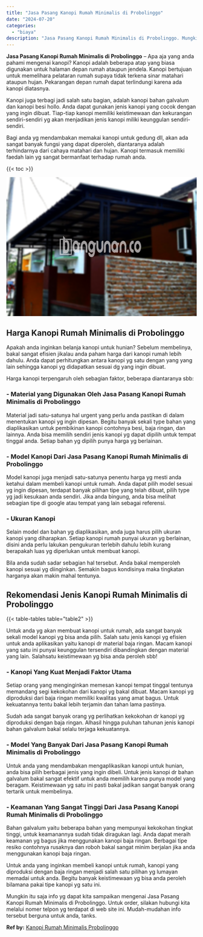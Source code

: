 ```yaml
---
title: "Jasa Pasang Kanopi Rumah Minimalis di Probolinggo"
date: "2024-07-20"
categories: 
  - "biaya"
description: "Jasa Pasang Kanopi Rumah Minimalis di Probolinggo. Mungkin itu saja info yg dapat kita sampaikan mengenai Jasa Pasang Kanopi Rumah Minimalis di Probolinggo...."
---
```


**Jasa Pasang Kanopi Rumah Minimalis di Probolinggo** – Apa aja yang anda pahami mengenai kanopi? Kanopi adalah beberapa atap yang biasa digunakan untuk halaman depan rumah ataupun jendela. Kanopi bertujuan untuk memelihara pelataran rumah supaya tidak terkena sinar matahari ataupun hujan. Pekarangan depan rumah dapat terlindungi karena ada kanopi diatasnya.

Kanopi juga terbagi jadi salah satu bagian, adalah kanopi bahan galvalum dan kanopi besi hollo. Anda dapat gunakan jenis kanopi yang cocok dengan yang ingin dibuat. Tiap-tiap kanopi memiliki keistimewaan dan kekurangan sendiri-sendiri yg akan menjadikan jenis kanopi miliki keunggulan sendiri-sendiri.

Bagi anda yg mendambakan memakai kanopi untuk gedung dll, akan ada sangat banyak fungsi yang dapat diperoleh, diantaranya adalah terhindarnya dari cahaya matahari dan hujan. Kanopi termasuk memiliki faedah lain yg sangat bermanfaat terhadap rumah anda.

{{< toc >}}

![Jasa Pasang Kanopi Rumah Minimalis di Probolinggo](/images/harga-kanopi-minimalis-63.png)

## Harga Kanopi Rumah Minimalis di Probolinggo

Apakah anda inginkan belanja kanopi untuk hunian? Sebelum membelinya, bakal sangat efisien jikalau anda paham harga dari kanopi rumah lebih dahulu. Anda dapat perhitungkan antara kanopi yg satu dengan yang yang lain sehingga kanopi yg didapatkan sesuai dg yang ingin dibuat.

Harga kanopi terpengaruh oleh sebagian faktor, beberapa diantaranya sbb:

### \- Material yang Digunakan Oleh Jasa Pasang Kanopi Rumah Minimalis di Probolinggo

Material jadi satu-satunya hal urgent yang perlu anda pastikan di dalam menentukan kanopi yg ingin dipesan. Begitu banyak sekali type bahan yang diaplikasikan untuk pembikinan kanopi contohnya besi, baja ringan, dan lainnya. Anda bisa memilih sendiri jenis kanopi yg dapat dipilih untuk tempat tinggal anda. Setiap bahan yg dipilih punya harga yg berlainan.

### \- Model Kanopi Dari Jasa Pasang Kanopi Rumah Minimalis di Probolinggo

Model kanopi juga menjadi satu-satunya penentu harga yg mesti anda ketahui dalam membeli kanopi untuk rumah. Anda dapat pilih model sesuai yg ingin dipesan, terdapat banyak pilihan tipe yang telah dibuat, pilih type yg jadi kesukaan anda sendiri. Jika anda bingung, anda bisa melihat sebagian tipe di google atau tempat yang lain sebagai referensi.

### \- Ukuran Kanopi

Selain model dan bahan yg diaplikasikan, anda juga harus pilih ukuran kanopi yang diharapkan. Setiap kanopi rumah punyai ukuran yg berlainan, disini anda perlu lakukan pengukuran terlebih dahulu lebih kurang berapakah luas yg diperlukan untuk membuat kanopi.

Bila anda sudah sadar sebagian hal tersebut. Anda bakal memperoleh kanopi sesuai yg diinginkan. Semakin bagus kondisinya maka tingkatan harganya akan makin mahal tentunya.

## Rekomendasi Jenis Kanopi Rumah Minimalis di Probolinggo

{{< table-tables table="table2" >}}

Untuk anda yg akan membuat kanopi untuk rumah, ada sangat banyak sekali model kanopi yg bisa anda pilih. Salah satu jenis kanopi yg efisien untuk anda aplikasikan yaitu kanopi dr material baja ringan. Macam kanopi yang satu ini punyai keunggulan tersendiri dibandingkan dengan material yang lain. Salahsatu keistimewaan yg bisa anda peroleh sbb!

### \- Kanopi Yang Kuat Menjadi Faktor Utama

Setiap orang yang menginginkan memesan kanopi tempat tinggal tentunya memandang segi kekokohan dari kanopi yg bakal dibuat. Macam kanopi yg diproduksi dari baja ringan memiliki kwalitas yang amat bagus. Untuk kekuatannya tentu bakal lebih terjamin dan tahan lama pastinya.

Sudah ada sangat banyak orang yg perlihatkan kekokohan dr kanopi yg diproduksi dengan baja ringan. Alhasil hingga puluhan tahunan jenis kanopi bahan galvalum bakal selalu terjaga kekuatannya.

### \- Model Yang Banyak Dari Jasa Pasang Kanopi Rumah Minimalis di Probolinggo

Untuk anda yang mendambakan mengaplikasikan kanopi untuk hunian, anda bisa pilih berbagai jenis yang ingin dibeli. Untuk jenis kanopi dr bahan galvalum bakal sangat efektif untuk anda memilih karena punya model yang beragam. Keistimewaan yg satu ini pasti bakal jadikan sangat banyak orang tertarik untuk membelinya.

### \- Keamanan Yang Sangat Tinggi Dari Jasa Pasang Kanopi Rumah Minimalis di Probolinggo

Bahan galvalum yaitu beberapa bahan yang mempunyai kekokohan tingkat tinggi, untuk keamanannya sudah tidak diragukan lagi. Anda dapat meraih keamanan yg bagus jika menggunakan kanopi baja ringan. Berbagai tipe resiko contohnya rusaknya dan roboh bakal sangat minim berjalan jika anda menggunakan kanopi baja ringan.

Untuk anda yang inginkan membeli kanopi untuk rumah, kanopi yang diproduksi dengan baja ringan menjadi salah satu pilihan yg lumayan memadai untuk anda. Begitu banyak keistimewaan yg bisa anda peroleh bilamana pakai tipe kanopi yg satu ini.

Mungkin itu saja info yg dapat kita sampaikan mengenai Jasa Pasang Kanopi Rumah Minimalis di Probolinggo. Untuk order, silakan hubungi kita melalui nomer telpon yg terdapat di web site ini. Mudah-mudahan info tersebut berguna untuk anda, tanks.

**Ref by:**  [Kanopi Rumah Minimalis Probolinggo](https://id.wikipedia.org/wiki/Kanopi)
